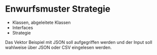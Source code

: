 # Enwurfsmuster Strategie

- Klassen, abgeleitete Klassen
- Interfaces
- Strategie

Das Vektor Beispiel mit JSON soll aufgegriffen werden und der Input soll wahlweise über JSON oder CSV eingelesen werden.